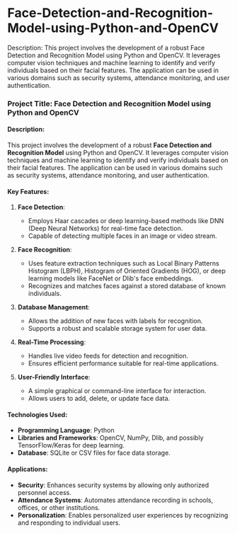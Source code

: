 # Face-Detection-and-Recognition-Model-using-Python-and-OpenCV
Description:
This project involves the development of a robust Face Detection and Recognition Model using Python and OpenCV. It leverages computer vision techniques and machine learning to identify and verify individuals based on their facial features. The application can be used in various domains such as security systems, attendance monitoring, and user authentication.
### **Project Title**: Face Detection and Recognition Model using Python and OpenCV

#### **Description**:
This project involves the development of a robust **Face Detection and Recognition Model** using Python and OpenCV. It leverages computer vision techniques and machine learning to identify and verify individuals based on their facial features. The application can be used in various domains such as security systems, attendance monitoring, and user authentication.

#### **Key Features**:
1. **Face Detection**:
   - Employs Haar cascades or deep learning-based methods like DNN (Deep Neural Networks) for real-time face detection.
   - Capable of detecting multiple faces in an image or video stream.

2. **Face Recognition**:
   - Uses feature extraction techniques such as Local Binary Patterns Histogram (LBPH), Histogram of Oriented Gradients (HOG), or deep learning models like FaceNet or Dlib's face embeddings.
   - Recognizes and matches faces against a stored database of known individuals.

3. **Database Management**:
   - Allows the addition of new faces with labels for recognition.
   - Supports a robust and scalable storage system for user data.

4. **Real-Time Processing**:
   - Handles live video feeds for detection and recognition.
   - Ensures efficient performance suitable for real-time applications.

5. **User-Friendly Interface**:
   - A simple graphical or command-line interface for interaction.
   - Allows users to add, delete, or update face data.

#### **Technologies Used**:
- **Programming Language**: Python
- **Libraries and Frameworks**: OpenCV, NumPy, Dlib, and possibly TensorFlow/Keras for deep learning.
- **Database**: SQLite or CSV files for face data storage.

#### **Applications**:
- **Security**: Enhances security systems by allowing only authorized personnel access.
- **Attendance Systems**: Automates attendance recording in schools, offices, or other institutions.
- **Personalization**: Enables personalized user experiences by recognizing and responding to individual users.

